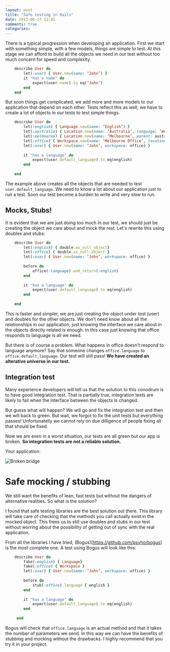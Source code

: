 ```yaml
---
layout: post
title: "Safe testing in Rails"
date: 2013-06-27 12:41
comments: true
categories: 
---
```


There is a typical progression when developing an application. First we start with something simple, with a few models, things are simple to test. At this stage we can afford to build all the objects we need in our test without too much concern for speed and complexity.

```ruby
	describe User do
		let(:user) { User.new(name: ‘John’) }
		it "has a name" do
			expect(user.name).to eq(‘John’)
		end
	end
```

But soon things get complicated, we add more and more models to our application that depend on each other. Tests reflect this as well, we have to create a lot of objects in our tests to test simple things.

```ruby
	describe User do
		let(:english) { Language.new(name: ‘English’) }
		let(:australia) { Location.new(name: ‘Australia’, language: ‘english’) }
		let(:melbourne) { Location.new(name: ‘Melbourne’, parent: australia) }
		let(:office) { Workspace.new(name: ‘Melbourne Office’, location: melbourne) }
		let(:user) { User.new(name: ‘John’, workspace: office) }
		
		it "has a language" do
			expect(user.default_language).to eq(english)
		end
		
	end
```

The example above creates all the objects that are needed to test `user.default_language`. We need to know a lot about our application just to run a test. Soon our test become a burden to write and very slow to run.
	
## Mocks, Stubs!
	
It is evident that we are just doing too much in our test, we should just be creating the object we care about and mock the rest. Let's rewrite this using doubles and stubs:

```ruby
	describe User do
		let(:english) { double.as_null_object}
		let(:office) { double.as_null_object } 
		let(:user) { User.new(name: ‘John’, workspace: office) }
		
		before do
			office(:language).and_return(:english)
		end
		
		it "has a language" do
			expect(user.default_language).to eq(english)
		end
		
	end 
```
	 
This is faster and simpler, we are just creating the object under test (user) and doubles for the other objects. We don’t need know about all the relationships in our application, just knowing the interface we care about in the objects directly related is enough. In this case just knowing that office responds to language is all we need.
 
But there is of course a problem. What happens in office doesn’t respond to language anymore? Say that someone changes `office.language` to `office.default_language`. Our test will still pass! __We have created an alterative universe in our test.__

## Integration test

Many experience developers will tell us that the solution to this conodrum is to have good integration test. That is partially true, integration tests are likely to fail when the interface between the objects is changed.

But guess what will happen? We will go and fix the integration test and then we will back to green. But wait, we forgot to fix the unit tests but everything passes! Unfortunatelly we cannot rely on due dilligence of people fixing all that should be fixed. 

Now we are even in a worst situation, our tests are all green but our app is broken. __So integration tests are not a reliable solution.__

Your application:

![Broken bridge](http://www.3dm3.com/portfolio/files/1/4/7/7/5/9/broken_bridge__by_kash.jpg)

# Safe mocking / stubbing

We still want the benefits of lean, fast tests but without the dangers of alternative realities. So what is the solution? 

I found that safe testing libraries are the best solution out there. This library will take care of checking that the methods you call actually exist in the mocked object. This frees us to still use doubles and stubs in our test without worring about the possibility of getting out of sync with the real application. 

From all the libraries I have tried, (Bogus)[https://github.com/psyho/bogus] is the most complete one. A test using Bogus will look like this:

```ruby
	describe User do
		fake(:english) { Language}
		fake(:office) { Workspace } 
		let(:user) { User.new(name: ‘John’, workspace: office) }
		
		before do
			stub(:office).language { english }
		end
		
		it "has a language" do
			expect(user.default_language).to eq(english)
		end
		
	 end 
```

Bogus will check that `office.language` is an actual method and that it takes the number of parameters we send. In this way we can have the benefits of stubbing and mocking without the drawbacks. I highly recommend that you try it in your project.
